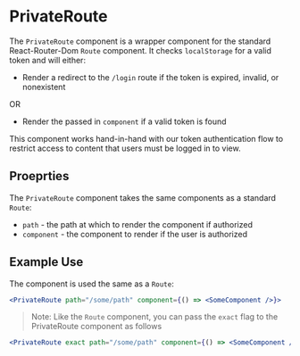 # PrivateRoute

The `PrivateRoute` component is a wrapper component for the standard React-Router-Dom `Route` component. It checks `localStorage` for a valid token and will either:

- Render a redirect to the `/login` route if the token is expired, invalid, or nonexistent

OR

- Render the passed in `component` if a valid token is found

This component works hand-in-hand with our token authentication flow to restrict access to content that users must be logged in to view.

## Proeprties

The `PrivateRoute` component takes the same components as a standard `Route`:

- `path` - the path at which to render the component if authorized
- `component` - the component to render if the user is authorized

## Example Use

The component is used the same as a `Route`:

```jsx
<PrivateRoute path="/some/path" component={() => <SomeComponent />}>
```

> Note: Like the `Route` component, you can pass the `exact` flag to the PrivateRoute component as follows

```jsx
<PrivateRoute exact path="/some/path" component={() => <SomeComponent />}>
```
